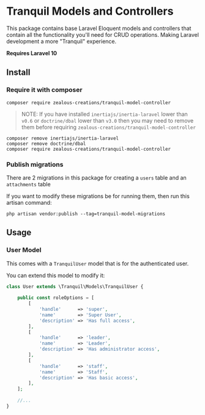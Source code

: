 # Tranquil Models and Controllers

This package contains base Laravel Eloquent models and controllers that contain all the functionality you'll need for CRUD operations. Making Laravel development a more "Tranquil" experience.

**Requires Laravel 10**

## Install

### Require it with composer

```shell
composer require zealous-creations/tranquil-model-controller
```

> NOTE: If you have installed `inertiajs/inertia-laravel` lower than `v0.6` or `doctrine/dbal` lower than `v3.0`
> then you may need to remove them before requiring `zealous-creations/tranquil-model-controller`

   ```shell
   composer remove inertiajs/inertia-laravel
   composer remove doctrine/dbal
   composer require zealous-creations/tranquil-model-controller
   ```

### Publish migrations

There are 2 migrations in this package for creating a `users` table and an `attachments` table

If you want to modify these migrations be for running them, then run this artisan command:
```shell
php artisan vendor:publish --tag=tranquil-model-migrations
```

## Usage

### User Model

This comes with a `TranquilUser` model that is for the authenticated user.

You can extend this model to modify it:

```php
class User extends \Tranquil\Models\TranquilUser {
    
    public const roleOptions = [
		[
			'handle'      => 'super',
			'name'        => 'Super User',
			'description' => 'Has full access',
		],
		[
			'handle'      => 'leader',
			'name'        => 'Leader',
			'description' => 'Has administrator access',
		],
		[
			'handle'      => 'staff',
			'name'        => 'Staff',
			'description' => 'Has basic access',
		],
	];
	
	//...
}
```